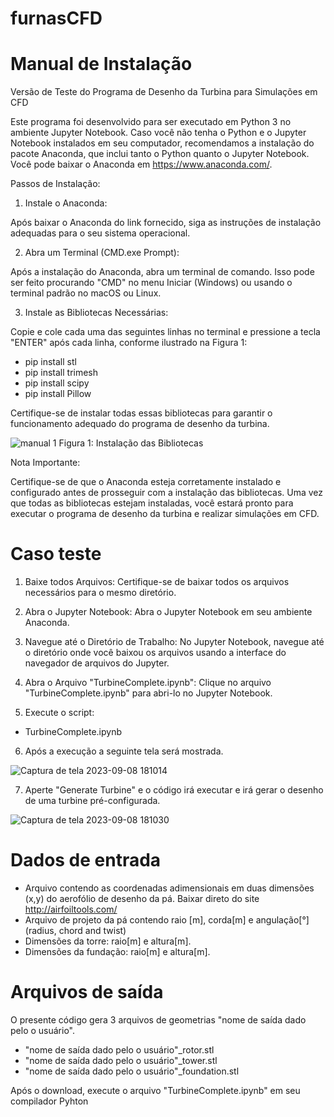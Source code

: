 # furnasCFD

# Manual de Instalação

Versão de Teste do Programa de Desenho da Turbina para Simulações em CFD

Este programa foi desenvolvido para ser executado em Python 3 no ambiente Jupyter Notebook. Caso você não tenha o Python e o Jupyter Notebook instalados em seu computador, recomendamos a instalação do pacote Anaconda, que inclui tanto o Python quanto o Jupyter Notebook. Você pode baixar o Anaconda em https://www.anaconda.com/.

Passos de Instalação:

1. Instale o Anaconda:

Após baixar o Anaconda do link fornecido, siga as instruções de instalação adequadas para o seu sistema operacional.

2. Abra um Terminal (CMD.exe Prompt):

Após a instalação do Anaconda, abra um terminal de comando. Isso pode ser feito procurando "CMD" no menu Iniciar (Windows) ou usando o terminal padrão no macOS ou Linux.

3. Instale as Bibliotecas Necessárias:

Copie e cole cada uma das seguintes linhas no terminal e pressione a tecla "ENTER" após cada linha, conforme ilustrado na Figura 1:

- pip install stl
- pip install trimesh
- pip install scipy
- pip install Pillow
  
Certifique-se de instalar todas essas bibliotecas para garantir o funcionamento adequado do programa de desenho da turbina.

![manual 1](https://github.com/mendesRCF/furnasCFD/assets/66641867/9341fbf6-73d9-4f7e-9578-5de1c73b3953)
Figura 1: Instalação das Bibliotecas

Nota Importante:

Certifique-se de que o Anaconda esteja corretamente instalado e configurado antes de prosseguir com a instalação das bibliotecas. Uma vez que todas as bibliotecas estejam instaladas, você estará pronto para executar o programa de desenho da turbina e realizar simulações em CFD.


# Caso teste

1. Baixe todos Arquivos:
Certifique-se de baixar todos os arquivos necessários para o mesmo diretório. 

2. Abra o Jupyter Notebook:
Abra o Jupyter Notebook em seu ambiente Anaconda. 

3. Navegue até o Diretório de Trabalho:
No Jupyter Notebook, navegue até o diretório onde você baixou os arquivos usando a interface do navegador de arquivos do Jupyter.

4. Abra o Arquivo "TurbineComplete.ipynb":
Clique no arquivo "TurbineComplete.ipynb" para abri-lo no Jupyter Notebook.

5. Execute o script:

- TurbineComplete.ipynb

6. Após a execução a seguinte tela será mostrada.

![Captura de tela 2023-09-08 181014](https://github.com/mendesRCF/furnasCFD/assets/66641867/0eae9810-4432-4199-ab7c-2b8298ac001d)

7. Aperte "Generate Turbine" e o código irá executar e irá gerar o desenho de uma turbine pré-configurada.

![Captura de tela 2023-09-08 181030](https://github.com/mendesRCF/furnasCFD/assets/66641867/98dc8331-0d23-434b-a074-c768bf26e419)

# Dados de entrada

- Arquivo contendo as coordenadas adimensionais em duas dimensões (x,y) do aerofólio de desenho da pá. Baixar direto do site http://airfoiltools.com/
- Arquivo de projeto da pá contendo raio [m], corda[m] e angulação[°] (radius, chord and twist)
- Dimensões da torre: raio[m] e altura[m].
- Dimensões da fundação: raio[m] e altura[m].

# Arquivos de saída

O presente código gera 3 arquivos de geometrias "nome de saída dado pelo o usuário". 

- "nome de saída dado pelo o usuário"_rotor.stl
- "nome de saída dado pelo o usuário"_tower.stl
- "nome de saída dado pelo o usuário"_foundation.stl



Após o download, execute o arquivo "TurbineComplete.ipynb" em seu compilador Pyhton 





